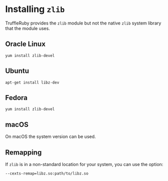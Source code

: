 # Installing `zlib`

TruffleRuby provides the `zlib` module but not the native `zlib` system
library that the module uses.

## Oracle Linux

```
yum install zlib-devel
```

## Ubuntu

```
apt-get install libz-dev
```

## Fedora

```
yum install zlib-devel
```

## macOS

On macOS the system version can be used.

## Remapping

If `zlib` is in a non-standard location for your system, you can use the
option:

```
--cexts-remap=libz.so:path/to/libz.so
```
